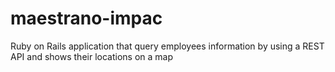 # maestrano-impac
Ruby on Rails application that query employees information by using a REST API and shows their locations on a map
